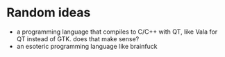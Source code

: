 # Random ideas

- a programming language that compiles to C/C++ with QT, like Vala for QT instead of GTK. does that make sense?
- an esoteric programming language like brainfuck
